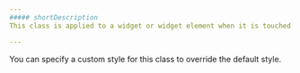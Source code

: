 ```yaml
---
##### shortDescription
This class is applied to a widget or widget element when it is touched or clicked.

---
```

You can specify a custom style for this class to override the default style.